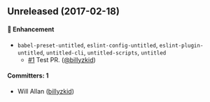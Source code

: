 ## Unreleased (2017-02-18)

#### :nail_care: Enhancement
* `babel-preset-untitled`, `eslint-config-untitled`, `eslint-plugin-untitled`, `untitled-cli`, `untitled-scripts`, `untitled`
  * [#1](https://github.com/billyzkid/untitled/pull/1) Test PR. ([@billyzkid](https://github.com/billyzkid))

#### Committers: 1
- Will Allan ([billyzkid](https://github.com/billyzkid))